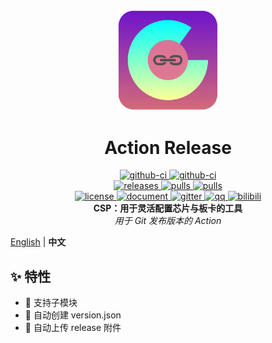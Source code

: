 <div align="center">
    <a href="https://csplink.top">
        <img width="160" heigth="160" src="https://raw.githubusercontent.com/csplink/csp/master/Apps/CSP.Apps.Dev/Resources/Images/logo.svg" alt="logo" />
    </a>
    <h1>Action Release</h1>
    <div>
        <a href="https://github.com/csplink/action_release/actions?query=workflow%3A%F0%9F%92%95mirror">
            <img src="https://img.shields.io/github/actions/workflow/status/csplink/action_release/mirror.yml?style=flat&label=mirror" alt="github-ci" />
        </a>
        <a href="https://github.com/csplink/action_release/actions?query=workflow%3A%F0%9F%94%96release">
            <img src="https://img.shields.io/github/actions/workflow/status/csplink/action_release/release.yml?style=flat&label=release" alt="github-ci" />
        </a>
    </div>
    <div>
        <a href="https://github.com/csplink/action_release/releases">
            <img src="https://img.shields.io/github/release/csplink/action_release.svg?style=flat" alt="releases" />
        </a>
        <a href="https://github.com/csplink/action_release/pulls">
            <img src="https://img.shields.io/github/issues-pr/csplink/action_release.svg" alt="pulls" />
        </a>
        <a href="https://github.com/csplink/action_release/issues">
            <img src="https://img.shields.io/github/issues/csplink/action_release.svg" alt="pulls" />
        </a>
    </div>
    <div>
        <a href="https://github.com/csplink/action_release/blob/master/LICENSE">
            <img src="https://img.shields.io/github/license/csplink/action_release.svg?colorB=f48041&style=flat" alt="license" />
        </a>
        <a href="https://csplink.top">
            <img src="https://img.shields.io/badge/wiki-document-blue?style=flat" alt="document" />
        </a>
        <a href="https://gitter.im/csplink/community">
            <img src="https://badges.gitter.im/csplink/csp.svg" alt="gitter" />
        </a>
        <a href="https://jq.qq.com/?_wv=1027&k=CWt7TZln">
            <img src="https://img.shields.io/badge/chat-on%20QQ-ff69b4.svg?style=flat" alt="qq" />
        </a>
        <a href="https://space.bilibili.com/24969427/">
            <img src="https://img.shields.io/badge/video-bilibili-FB7299?style=flat" alt="bilibili" />
        </a>
    </div>
    <b>CSP：用于灵活配置芯片与板卡的工具</b><br/>
    <i>用于 Git 发布版本的 Action</i><br/>
</div>

[English](README.md) | **中文**

## ✨ 特性

- 🧱 支持子模块
- 👷 自动创建 version.json
- 🚚 自动上传 release 附件
